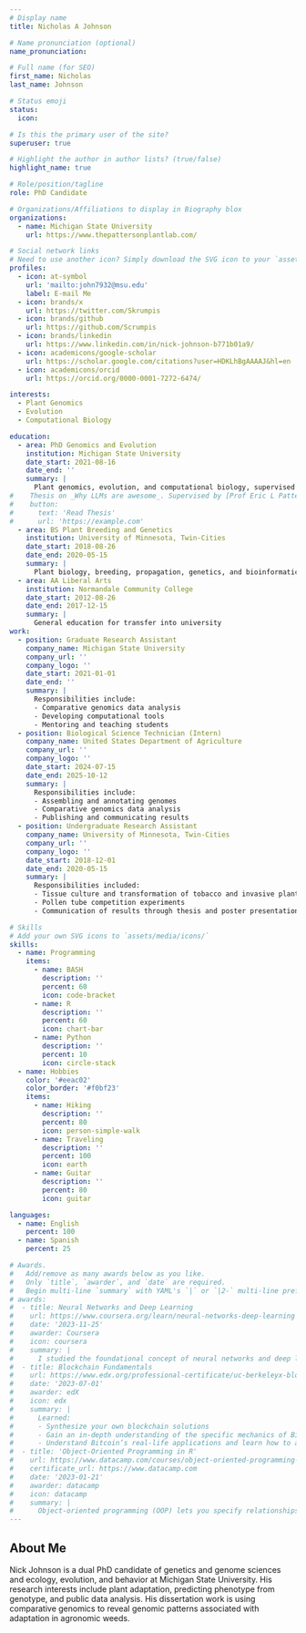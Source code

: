 ```yaml
---
# Display name
title: Nicholas A Johnson

# Name pronunciation (optional)
name_pronunciation:

# Full name (for SEO)
first_name: Nicholas
last_name: Johnson

# Status emoji
status:
  icon:

# Is this the primary user of the site?
superuser: true

# Highlight the author in author lists? (true/false)
highlight_name: true

# Role/position/tagline
role: PhD Candidate

# Organizations/Affiliations to display in Biography blox
organizations:
  - name: Michigan State University
    url: https://www.thepattersonplantlab.com/

# Social network links
# Need to use another icon? Simply download the SVG icon to your `assets/media/icons/` folder.
profiles:
  - icon: at-symbol
    url: 'mailto:john7932@msu.edu'
    label: E-mail Me
  - icon: brands/x
    url: https://twitter.com/Skrumpis
  - icon: brands/github
    url: https://github.com/Scrumpis
  - icon: brands/linkedin
    url: https://www.linkedin.com/in/nick-johnson-b771b01a9/
  - icon: academicons/google-scholar
    url: https://scholar.google.com/citations?user=HDKLhBgAAAAJ&hl=en
  - icon: academicons/orcid
    url: https://orcid.org/0000-0001-7272-6474/

interests:
  - Plant Genomics
  - Evolution
  - Computational Biology

education:
  - area: PhD Genomics and Evolution
    institution: Michigan State University
    date_start: 2021-08-16
    date_end: ''
    summary: |
      Plant genomics, evolution, and computational biology, supervised by Dr. Eric L. Patterson
#    Thesis on _Why LLMs are awesome_. Supervised by [Prof Eric L Patterson](https://www.thepattersonplantlab.com). Presented papers at 5 IEEE conferences with the contributions being published in 2 Springer journals.
#    button:
#      text: 'Read Thesis'
#      url: 'https://example.com'
  - area: BS Plant Breeding and Genetics
    institution: University of Minnesota, Twin-Cities
    date_start: 2018-08-26
    date_end: 2020-05-15
    summary: |
      Plant biology, breeding, propagation, genetics, and bioinformatics, supervised by Dr. Alan G. Smith
  - area: AA Liberal Arts
    institution: Normandale Community College
    date_start: 2012-08-26
    date_end: 2017-12-15
    summary: |
      General education for transfer into university
work:
  - position: Graduate Research Assistant
    company_name: Michigan State University
    company_url: ''
    company_logo: ''
    date_start: 2021-01-01
    date_end: ''
    summary: |
      Responsibilities include:
      - Comparative genomics data analysis
      - Developing computational tools
      - Mentoring and teaching students
  - position: Biological Science Technician (Intern)
    company_name: United States Department of Agriculture
    company_url: ''
    company_logo: ''
    date_start: 2024-07-15
    date_end: 2025-10-12
    summary: |
      Responsibilities include:
      - Assembling and annotating genomes
      - Comparative genomics data analysis
      - Publishing and communicating results
  - position: Undergraduate Research Assistant
    company_name: University of Minnesota, Twin-Cities
    company_url: ''
    company_logo: ''
    date_start: 2018-12-01
    date_end: 2020-05-15
    summary: |
      Responsibilities included:
      - Tissue culture and transformation of tobacco and invasive plants
      - Pollen tube competition experiments
      - Communication of results through thesis and poster presentations

# Skills
# Add your own SVG icons to `assets/media/icons/`
skills:
  - name: Programming
    items:
      - name: BASH
        description: ''
        percent: 60
        icon: code-bracket
      - name: R
        description: ''
        percent: 60
        icon: chart-bar
      - name: Python
        description: ''
        percent: 10
        icon: circle-stack
  - name: Hobbies
    color: '#eeac02'
    color_border: '#f0bf23'
    items:
      - name: Hiking
        description: ''
        percent: 80
        icon: person-simple-walk
      - name: Traveling
        description: ''
        percent: 100
        icon: earth
      - name: Guitar
        description: ''
        percent: 80
        icon: guitar

languages:
  - name: English
    percent: 100
  - name: Spanish
    percent: 25

# Awards.
#   Add/remove as many awards below as you like.
#   Only `title`, `awarder`, and `date` are required.
#   Begin multi-line `summary` with YAML's `|` or `|2-` multi-line prefix and indent 2 spaces below.
# awards:
#  - title: Neural Networks and Deep Learning
#    url: https://www.coursera.org/learn/neural-networks-deep-learning
#    date: '2023-11-25'
#    awarder: Coursera
#    icon: coursera
#    summary: |
#      I studied the foundational concept of neural networks and deep learning. By the end, I was familiar with the significant technological trends driving the rise of deep learning; #build, train, and apply fully connected deep neural networks; implement efficient (vectorized) neural networks; identify key parameters in a neural network’s architecture; and apply deep #learning to your own applications.
#  - title: Blockchain Fundamentals
#    url: https://www.edx.org/professional-certificate/uc-berkeleyx-blockchain-fundamentals
#    date: '2023-07-01'
#    awarder: edX
#    icon: edx
#    summary: |
#      Learned:
#      - Synthesize your own blockchain solutions
#      - Gain an in-depth understanding of the specific mechanics of Bitcoin
#      - Understand Bitcoin’s real-life applications and learn how to attack and destroy Bitcoin, Ethereum, smart contracts and Dapps, and alternatives to Bitcoin’s Proof-of-Work consensus algorithm
#  - title: 'Object-Oriented Programming in R'
#    url: https://www.datacamp.com/courses/object-oriented-programming-with-s3-and-r6-in-r
#    certificate_url: https://www.datacamp.com
#    date: '2023-01-21'
#    awarder: datacamp
#    icon: datacamp
#    summary: |
#      Object-oriented programming (OOP) lets you specify relationships between functions and the objects that they can act on, helping you manage complexity in your code. This is an intermediate level course, providing an introduction to OOP, using the S3 and R6 systems. S3 is a great day-to-day R programming tool that simplifies some of the functions that you write. R6 is especially useful for industry-specific analyses, working with web APIs, and building GUIs.
---
```


## About Me

Nick Johnson is a dual PhD candidate of genetics and genome sciences and ecology, evolution, and behavior at Michigan State University. His research interests include plant adaptation, predicting phenotype from genotype, and public data analysis. His dissertation work is using comparative genomics to reveal genomic patterns associated with adaptation in agronomic weeds.
